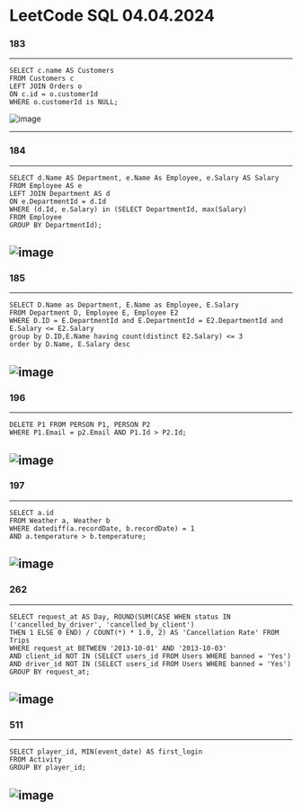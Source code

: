 # LeetCode SQL 04.04.2024
### 183
---
```
SELECT c.name AS Customers
FROM Customers c
LEFT JOIN Orders o
ON c.id = o.customerId
WHERE o.customerId is NULL;
```
![image](https://github.com/Banechka1/SQL_Practice/assets/108561676/bc90836f-4cd9-4403-944e-6718436bbfe5)

---

### 184
---
```
SELECT d.Name AS Department, e.Name As Employee, e.Salary AS Salary
FROM Employee AS e
LEFT JOIN Department AS d
ON e.DepartmentId = d.Id
WHERE (d.Id, e.Salary) in (SELECT DepartmentId, max(Salary)
FROM Employee
GROUP BY DepartmentId);
```
![image](https://github.com/Banechka1/SQL_Practice/assets/108561676/032f164d-aea4-47c6-a757-508915547712)
---

### 185
---
```
SELECT D.Name as Department, E.Name as Employee, E.Salary 
FROM Department D, Employee E, Employee E2  
WHERE D.ID = E.DepartmentId and E.DepartmentId = E2.DepartmentId and 
E.Salary <= E2.Salary
group by D.ID,E.Name having count(distinct E2.Salary) <= 3
order by D.Name, E.Salary desc
```
![image](https://github.com/Banechka1/SQL_Practice/assets/108561676/2467d0d5-43c8-4be4-82c0-852367e82dbf)
---

### 196
---
```
DELETE P1 FROM PERSON P1, PERSON P2
WHERE P1.Email = p2.Email AND P1.Id > P2.Id;
```
![image](https://github.com/Banechka1/SQL_Practice/assets/108561676/7d319bea-6453-4acc-806c-ba5998632a25)
---

### 197
---
```
SELECT a.id
FROM Weather a, Weather b
WHERE datediff(a.recordDate, b.recordDate) = 1
AND a.temperature > b.temperature;
```
![image](https://github.com/Banechka1/SQL_Practice/assets/108561676/f9d4f70c-6718-4193-bf43-797e2a5013e1)
---

### 262
---
```
SELECT request_at AS Day, ROUND(SUM(CASE WHEN status IN ('cancelled_by_driver', 'cancelled_by_client') 
THEN 1 ELSE 0 END) / COUNT(*) * 1.0, 2) AS 'Cancellation Rate' FROM Trips
WHERE request_at BETWEEN '2013-10-01' AND '2013-10-03'
AND client_id NOT IN (SELECT users_id FROM Users WHERE banned = 'Yes')
AND driver_id NOT IN (SELECT users_id FROM Users WHERE banned = 'Yes')
GROUP BY request_at;
```
![image](https://github.com/Banechka1/SQL_Practice/assets/108561676/2c959150-4b86-46b2-af31-94dc281ea670)
---

### 511
---
```
SELECT player_id, MIN(event_date) AS first_login
FROM Activity
GROUP BY player_id;
```
![image](https://github.com/Banechka1/SQL_Practice/assets/108561676/88bb547e-8c82-4bd7-be25-38fd3ef20bae)
---
